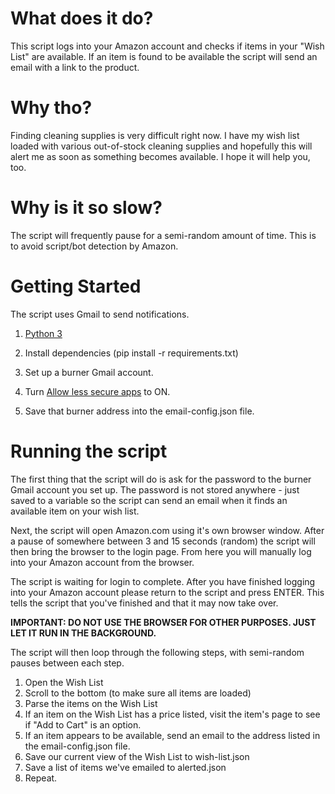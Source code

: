 # What does it do?
This script logs into your Amazon account and checks if items in your "Wish List" are available.  If an item is found to be available the script will send an email with a link to the product.

# Why tho?
Finding cleaning supplies is very difficult right now.  I have my wish list loaded with various out-of-stock cleaning supplies and hopefully this will alert me as soon as something becomes available.  I hope it will help you, too.

# Why is it so slow?
The script will frequently pause for a semi-random amount of time.  This is to avoid script/bot detection by Amazon.

# Getting Started

The script uses Gmail to send notifications.

1. [Python 3](https://www.python.org/downloads/)

2. Install dependencies (pip install -r requirements.txt)

3. Set up a burner Gmail account.

4. Turn [Allow less secure apps](https://myaccount.google.com/lesssecureapps) to ON.

5. Save that burner address into the email-config.json file.



# Running the script
The first thing that the script will do is ask for the password to the burner Gmail account you set up.  The password is not stored anywhere - just saved to a variable so the script can send an email when it finds an available item on your wish list.

Next, the script will open Amazon.com using it's own browser window.  After a pause of somewhere between 3 and 15 seconds (random) the script will then bring the browser to the login page.  From here you will manually log into your Amazon account from the browser.

The script is waiting for login to complete.  After you have finished logging into your Amazon account please return to the script and press ENTER.  This tells the script that you've finished and that it may now take over.

**IMPORTANT:  DO NOT USE THE BROWSER FOR OTHER PURPOSES.  JUST LET IT RUN IN THE BACKGROUND.**

The script will then loop through the following steps, with semi-random pauses between each step.

1. Open the Wish List
2. Scroll to the bottom (to make sure all items are loaded)
3. Parse the items on the Wish List
4. If an item on the Wish List has a price listed, visit the item's page to see if "Add to Cart" is an option.
5. If an item appears to be available, send an email to the address listed in the email-config.json file.
6. Save our current view of the Wish List to wish-list.json
7. Save a list of items we've emailed to alerted.json
8. Repeat.
